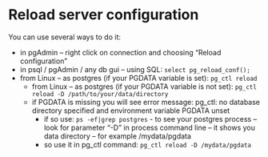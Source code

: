 # Reload server configuration
You can use several ways to do it:

* in pgAdmin – right click on connection and choosing “Reload configuration”
* in psql / pgAdmin / any db gui – using SQL: `select pg_reload_conf();`
* from Linux – as postgres (if your PGDATA variable is set): `pg_ctl reload`
  * from Linux – as postgres (if your PGDATA variable is not set): `pg_ctl reload -D /path/to/your/data/directory`
  * if PGDATA is missing you will see error message: pg_ctl: no database directory specified and environment variable PGDATA unset
    * if so use: `ps -ef|grep postgres` - to see your postgres process – look for parameter “-D” in process command line – it shows you data directory – for example /mydata/pgdata
    * so use it in pg_ctl command: `pg_ctl reload -D /mydata/pgdata`
